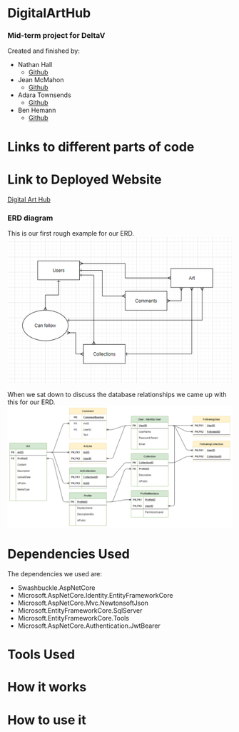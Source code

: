 

# DigitalArtHub
### Mid-term project for DeltaV   
Created and finished by:
- Nathan Hall 
    - [Github](https://github.com/Vavyo)
- Jean McMahon 
    - [Github](https://github.com/jmcia2020)
- Adara Townsends 
    - [Github](https://github.com/adard2002)
- Ben Hemann 
    - [Github](https://github.com/Kozer2)





# Links to different parts of code

# Link to Deployed Website
[Digital Art Hub](https://digitalarthub.azurewebsites.net/index.html)


### ERD diagram
This is our first rough example for our ERD.
![Diagram](assets/image.png)


When we sat down to discuss the database relationships we came up with this for our ERD.
![Diagram](assets/DigitalArtHubERD.png)


# Dependencies Used
The dependencies we used are:

- Swashbuckle.AspNetCore
- Microsoft.AspNetCore.Identity.EntityFrameworkCore
- Microsoft.AspNetCore.Mvc.NewtonsoftJson
- Microsoft.EntityFrameworkCore.SqlServer
- Microsoft.EntityFrameworkCore.Tools
- Microsoft.AspNetCore.Authentication.JwtBearer

 <!-- - Microsoft.AspNetCore.Authentication.JwtBearer

 - Microsoft.VisualStudio.Web.CodeGeneration.Design
 -->

# Tools Used



# How it works




# How to use it

